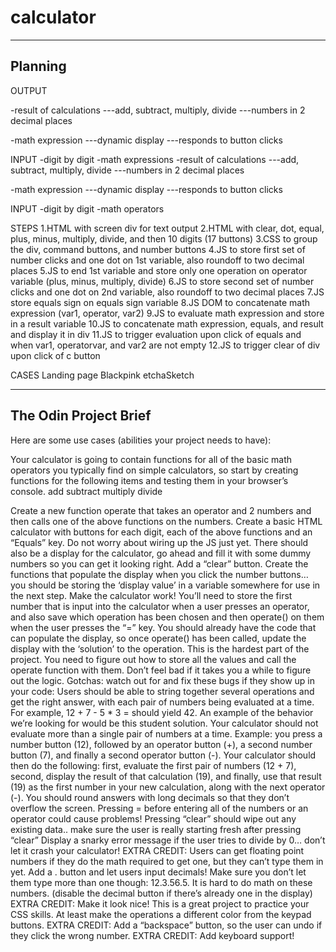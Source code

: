 # calculator

--------------------------------------------------------------------------------------
Planning
--------------------------------------------------------------------------------------
OUTPUT

-result of calculations
---add, subtract, multiply, divide
---numbers in 2 decimal places

-math expression
---dynamic display
---responds to button clicks

INPUT
-digit by digit
-math expressions
-result of calculations
---add, subtract, multiply, divide
---numbers in 2 decimal places

-math expression
---dynamic display
---responds to button clicks

INPUT
-digit by digit
-math operators

STEPS
1.HTML with screen div for text output
2.HTML with clear, dot, equal, plus, minus, multiply, divide, and then 10 digits (17 buttons)
3.CSS to group the div, command buttons, and number buttons
4.JS to store first set of number clicks and one dot on 1st variable, also roundoff to two decimal places
5.JS to end 1st variable and store only one operation on operator variable (plus, minus, multiply, divide)
6.JS to store second set of number clicks and one dot on 2nd variable, also roundoff to two decimal places
7.JS store equals sign on equals sign variable
8.JS DOM to concatenate math expression (var1, operator, var2)
9.JS to evaluate math expression and store in a result variable
10.JS to concatenate math expression, equals, and result and display it in div
11.JS to trigger evaluation upon click of equals and when var1, operatorvar, and var2 are not empty
12.JS to trigger clear of div upon click of c button

CASES
Landing page
Blackpink
etchaSketch





--------------------------------------------------------------------------------------
The Odin Project Brief
--------------------------------------------------------------------------------------

Here are some use cases (abilities your project needs to have):

Your calculator is going to contain functions for all of the basic math operators you typically find on simple calculators, so start by creating functions for the following items and testing them in your browser’s console.
add
subtract
multiply
divide

Create a new function operate that takes an operator and 2 numbers and then calls one of the above functions on the numbers.
Create a basic HTML calculator with buttons for each digit, each of the above functions and an “Equals” key.
Do not worry about wiring up the JS just yet.
There should also be a display for the calculator, go ahead and fill it with some dummy numbers so you can get it looking right.
Add a “clear” button.
Create the functions that populate the display when you click the number buttons… you should be storing the ‘display value’ in a variable somewhere for use in the next step.
Make the calculator work! You’ll need to store the first number that is input into the calculator when a user presses an operator, and also save which operation has been chosen and then operate() on them when the user presses the “=” key.
You should already have the code that can populate the display, so once operate() has been called, update the display with the ‘solution’ to the operation.
This is the hardest part of the project. You need to figure out how to store all the values and call the operate function with them. Don’t feel bad if it takes you a while to figure out the logic.
Gotchas: watch out for and fix these bugs if they show up in your code:
Users should be able to string together several operations and get the right answer, with each pair of numbers being evaluated at a time. For example, 12 + 7 - 5 * 3 = should yield 42. An example of the behavior we’re looking for would be this student solution.
Your calculator should not evaluate more than a single pair of numbers at a time. Example: you press a number button (12), followed by an operator button (+), a second number button (7), and finally a second operator button (-). Your calculator should then do the following: first, evaluate the first pair of numbers (12 + 7), second, display the result of that calculation (19), and finally, use that result (19) as the first number in your new calculation, along with the next operator (-).
You should round answers with long decimals so that they don’t overflow the screen.
Pressing = before entering all of the numbers or an operator could cause problems!
Pressing “clear” should wipe out any existing data.. make sure the user is really starting fresh after pressing “clear”
Display a snarky error message if the user tries to divide by 0… don’t let it crash your calculator!
EXTRA CREDIT: Users can get floating point numbers if they do the math required to get one, but they can’t type them in yet. Add a . button and let users input decimals! Make sure you don’t let them type more than one though: 12.3.56.5. It is hard to do math on these numbers. (disable the decimal button if there’s already one in the display)
EXTRA CREDIT: Make it look nice! This is a great project to practice your CSS skills. At least make the operations a different color from the keypad buttons.
EXTRA CREDIT: Add a “backspace” button, so the user can undo if they click the wrong number.
EXTRA CREDIT: Add keyboard support!
